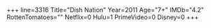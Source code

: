 +++
line=3316
Title="Dish Nation"
Year=2011
Age="7+"
IMDb="4.2"
RottenTomatoes=""
Netflix=0
Hulu=1
PrimeVideo=0
Disney=0
+++

